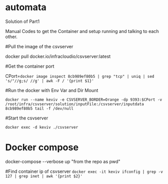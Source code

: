 # automata

Solution of Part1

Manual Codes to get the Container and setup running and talking to each other.

#Pull the image of the csvserver

docker pull docker.io/infracloudio/csvserver:latest

#Get the container port
 
CPort=`docker image inspect 8cb989ef80b5 | grep "tcp" | uniq | sed 's/"//g;s/ //g' | awk -F / '{print $1}'`

#Run the docker with Env Var and Dir Mount
 
`docker run --name keviv -e CSVSERVER_BORDER=Orange -dp 9393:$CPort -v /root/infra/csvserver/solution/inputFile:/csvserver/inputdata 8cb989ef80b5 tail -f /dev/null`

#Start the csvserver

`docker exec -d keviv ./csvserver`

# Docker compose

docker-compose --verbose up "from the repo as pwd"

#Find container ip of csvserver
`docker exec -it keviv ifconfig | grep -v 127 | grep inet | awk '{print $2}'`
